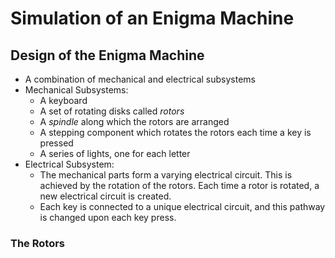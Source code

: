 <h1>Simulation of an Enigma Machine</h1>

<h2>Design of the Enigma Machine</h2>

<ul>
  <li>A combination of mechanical and electrical subsystems</li>
  <li>
    Mechanical Subsystems:
    <ul>
      <li>A keyboard</li>
      <li>A set of rotating disks called <em>rotors</em></li>
      <li>A <em>spindle</em> along which the rotors are arranged</li>
      <li>A stepping component which rotates the rotors each time a
          key is pressed</li>
      <li>A series of lights, one for each letter</li>
    </ul>
  </li>
  <li>
  	Electrical Subsystem:
    <ul>
      <li>The mechanical parts form a varying electrical circuit. This is
          achieved by the rotation of the rotors. Each time a rotor
          is rotated, a new electrical circuit is created.</li>
      <li>Each key is connected to a unique electrical circuit, and this
          pathway is changed upon each key press.</li>
    </ul>
  </li>
</ul>

<h3>The Rotors</h3>



